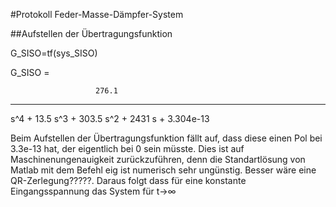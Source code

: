 #Protokoll Feder-Masse-Dämpfer-System

##Aufstellen der Übertragungsfunktion

G_SISO=tf(sys_SISO)

G_SISO =
 
                       276.1
  -----------------------------------------------
  s^4 + 13.5 s^3 + 303.5 s^2 + 2431 s + 3.304e-13

Beim Aufstellen der Übertragungsfunktion fällt auf, dass diese einen Pol bei 3.3e-13 hat, der eigentlich bei 0 sein müsste.
Dies ist auf Maschinenungenauigkeit zurückzuführen, denn die Standartlösung von Matlab mit dem Befehl eig ist numerisch sehr ungünstig. 
Besser wäre eine QR-Zerlegung?????. Daraus folgt dass für eine konstante Eingangsspannung das System für t->∞ 
